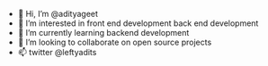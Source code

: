 - 👋 Hi, I’m @adityageet
- 👀 I’m interested in front end development back end development
- 🌱 I’m currently learning backend development
- 💞️ I’m looking to collaborate on open source projects
- 📫 twitter @leftyadits



